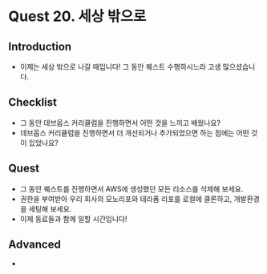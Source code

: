 # Quest 20. 세상 밖으로

## Introduction
* 이제는 세상 밖으로 나갈 때입니다! 그 동안 퀘스트 수행하시느라 고생 많으셨습니다.

## Checklist
* 그 동안 데브옵스 커리큘럼을 진행하면서 어떤 것을 느끼고 배웠나요?
* 데브옵스 커리큘럼을 진행하면서 더 개선되거나 추가되었으면 하는 점에는 어떤 것이 있었나요?

## Quest
* 그 동안 퀘스트를 진행하면서 AWS에 생성했던 모든 리소스를 삭제해 보세요.
* 권한을 부여받아 우리 회사의 모노리포와 테라폼 리포를 로컬에 클론하고, 개발환경을 세팅해 보세요.
* 이제 동료들과 함께 일할 시간입니다!

## Advanced
* 
